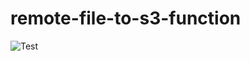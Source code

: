 # remote-file-to-s3-function

![Test](https://github.com/dtan4/remote-file-to-s3-function/workflows/Test/badge.svg)
